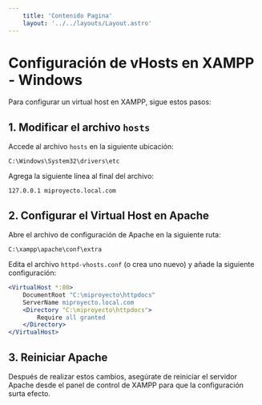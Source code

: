 ```yaml
---
    title: 'Contenido Pagina'
    layout: '../../layouts/Layout.astro'
---
```


# Configuración de vHosts en XAMPP - Windows

Para configurar un virtual host en XAMPP, sigue estos pasos:

## 1. Modificar el archivo `hosts`

Accede al archivo `hosts` en la siguiente ubicación:

```
C:\Windows\System32\drivers\etc
```

Agrega la siguiente línea al final del archivo:

```plaintext
127.0.0.1 miproyecto.local.com
```

## 2. Configurar el Virtual Host en Apache

Abre el archivo de configuración de Apache en la siguiente ruta:

```
C:\xampp\apache\conf\extra
```

Edita el archivo `httpd-vhosts.conf` (o crea uno nuevo) y añade la siguiente configuración:

```apache
<VirtualHost *:80>
    DocumentRoot "C:\miproyecto\httpdocs"
    ServerName miproyecto.local.com
    <Directory "C:\miproyecto\httpdocs">
        Require all granted
    </Directory>
</VirtualHost>
```

## 3. Reiniciar Apache

Después de realizar estos cambios, asegúrate de reiniciar el servidor Apache desde el panel de control de XAMPP para que la configuración surta efecto.
